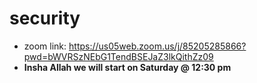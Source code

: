 # security

- zoom link: https://us05web.zoom.us/j/85205285866?pwd=bWVRSzNEbG1TendBSEJaZ3lkQithZz09 
- **Insha Allah we will start on Saturday @ 12:30 pm**
